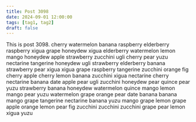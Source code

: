 ```yaml
---
title: Post 3098
date: 2024-09-01 12:00:00
tags: [tag1, tag2]
draft: false
---
```

This is post 3098.
cherry
watermelon
banana
raspberry
elderberry
raspberry
xigua
grape
honeydew
xigua
elderberry
watermelon
lemon
mango
honeydew
apple
strawberry
zucchini
ugli
cherry
pear
yuzu
nectarine
tangerine
honeydew
ugli
strawberry
elderberry
banana
strawberry
pear
xigua
xigua
grape
raspberry
tangerine
zucchini
orange
fig
cherry
apple
cherry
lemon
banana
zucchini
xigua
nectarine
cherry
nectarine
banana
date
apple
pear
ugli
zucchini
honeydew
pear
quince
pear
yuzu
strawberry
banana
honeydew
watermelon
quince
mango
lemon
mango
pear
yuzu
watermelon
grape
orange
pear
date
banana
banana
mango
grape
tangerine
nectarine
banana
yuzu
mango
grape
lemon
grape
apple
orange
lemon
pear
fig
zucchini
zucchini
zucchini
grape
pear
lemon
xigua
yuzu
